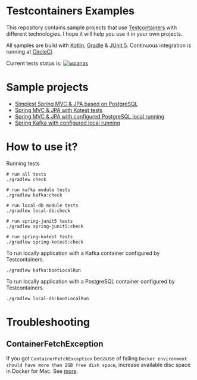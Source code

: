 # Testcontainers Examples

This repository contains sample projects
that use [Testcontainers](https://www.testcontainers.org/)
with different technologies. 
I hope it will help you use it in your own projects.

All samples are build with [Kotlin](https://kotlinlang.org/), [Gradle](https://gradle.org/)
& [JUnit 5](https://junit.org/junit5/).
Continuous integration is running at [CircleCI](https://circleci.com/).

Current tests status is:
[![wpanas](https://circleci.com/gh/wpanas/testcontainers-examples.svg?style=svg)](https://circleci.com/gh/wpanas/testcontainers-examples)

# Sample projects

- [Simplest Spring MVC & JPA based on PostgreSQL](./spring-junit5/README.md)
- [Spring MVC & JPA with Kotest tests](./spring-kotest/README.md)
- [Spring MVC & JPA with configured PostgreSQL local running](./local-db/README.md)
- [Spring Kafka with configured local running](./kafka/README.md)

# How to use it?

Running tests
```shell script
# run all tests
./gradlew check 

# run kafka module tests
./gradlew kafka:check

# run local-db module tests
./gradlew local-db:check 

# run spring-junit5 tests
./gradlew spring-junit5:check 

# run spring-kotest tests
./gradlew spring-kotest:check
```

To run locally application with a Kafka container configured by Testcontainers.
```shell script
./gradlew kafka:bootLocalRun
```

To run locally application with a PostgreSQL container configured by Testcontainers.
```shell script
./gradlew local-db:bootLocalRun
```

# Troubleshooting

## ContainerFetchException
If you got `ContainerFetchException` 
because of failing `Docker environment should have more than 2GB free disk space`,
increase available disc space in Docker for Mac. See [more](https://github.com/testcontainers/testcontainers-java/issues/1726).